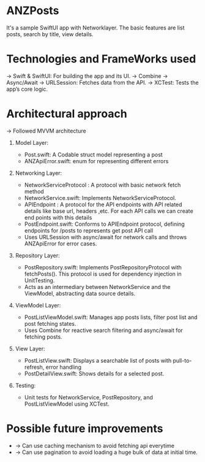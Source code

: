 # ANZPosts
It's a sample SwiftUI app with Networklayer. The basic features are  list posts, search by title, view details.

# Technologies and FrameWorks used 
-> Swift & SwiftUI: For building the app and its UI.
-> Combine
-> Async/Await
-> URLSession: Fetches data from the API.
-> XCTest: Tests the app’s core logic.

# Architectural approach
-> Followed MVVM architecture
1. Model Layer:
    * Post.swift: A Codable  struct model representing a post
    * ANZApiError.swift: enum for representing different errors
2. Networking Layer:

    * NetworkServiceProtocol : A protocol with basic network fetch method
    * NetworkService.swift: Implements NetworkServiceProtocol.
    * APIEndpoint : A protocol for the API endpoints with API related details like base url, headers ,etc. For each API calls we can create end points with this details
    * PostEndpoint.swift: Conforms to APIEndpoint protocol, defining endpoints for /posts to represents get post API call
    * Uses URLSession with async/await for network calls and throws ANZApiError for error cases.
4. Repository Layer:
    * PostRepository.swift: Implements PostRepositoryProtocol with fetchPosts(). This protocol is used for dependency injection in UnitTesting.
    * Acts as an intermediary between NetworkService and the ViewModel, abstracting data source details.
5. ViewModel Layer:
    * PostListViewModel.swift: Manages app posts lists, filter post list and post fetching states.
    * Uses Combine for reactive search filtering and async/await for fetching posts.
6. View Layer:
    * PostListView.swift: Displays a searchable list of posts with pull-to-refresh, error handling
    * PostDetailView.swift: Shows details for a selected post.
7. Testing:
    * Unit tests for NetworkService, PostRepository, and PostListViewModel using XCTest.

# Possible future improvements
 * -> Can use caching mechanism to avoid fetching api everytime
 * -> Can use pagination to avoid loading a huge bulk of data at initial time.
